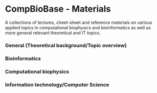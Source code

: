 CompBioBase - Materials
===================
A collections of lectures, cheet-sheet and reference materials on various applied topics in computational biophysics and bioinformatics as well as more general relevant theoretical and IT topics.

### General (Theoretical background/Topic overview)
### Bioinformatics
### Computational biophysics
### Information technology/Computer Science